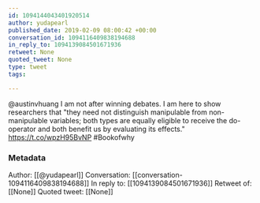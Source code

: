 ```yaml
---
id: 1094144043401920514
author: yudapearl
published_date: 2019-02-09 08:00:42 +00:00
conversation_id: 1094116409838194688
in_reply_to: 1094139084501671936
retweet: None
quoted_tweet: None
type: tweet
tags:

---
```


@austinvhuang I am not after winning debates. I am here to show researchers that "they need not distinguish manipulable from non-manipulable variables; both types are equally eligible to receive the do-operator and both benefit us by evaluating its effects."
https://t.co/wpzH95BvNP #Bookofwhy

### Metadata

Author: [[@yudapearl]]
Conversation: [[conversation-1094116409838194688]]
In reply to: [[1094139084501671936]]
Retweet of: [[None]]
Quoted tweet: [[None]]
